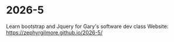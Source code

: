 # 2026-5
Learn bootstrap and Jquery for Gary's software dev class
Website: https://zephyrgilmore.github.io/2026-5/
